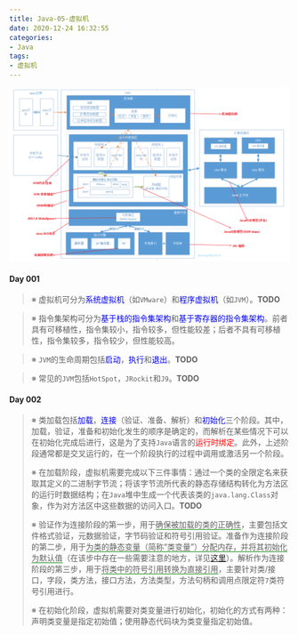 ```yaml
---
title: Java-05-虚拟机
date: 2020-12-24 16:32:55
categories:
- Java
tags:
- 虚拟机
---
```


<img src="Java-05-虚拟机/java-jvm-overview.png" style="zoom:80%;" />

#### Day 001

> <!-- Part 005 -->
>
> ※ 虚拟机可分为<span style="color:blue">系统虚拟机</span>（如`VMware`）和<span style="color:blue">程序虚拟机</span>（如`JVM`）。<span title="它们之间存在哪些区别？">**TODO**</span>

> <!-- Part 008 -->
>
> ※ 指令集架构可分为<span style="color:blue">基于栈的指令集架构</span>和<span style="color:blue">基于寄存器的指令集架构</span>。前者具有可移植性，指令集较小，指令较多，但性能较差；后者不具有可移植性，指令集较多，指令较少，但性能较高。

> <!-- Part 009 -->
>
> ※ `JVM`的生命周期包括<span style="color:blue">启动</span>，<span style="color:blue">执行</span>和<span style="color:blue">退出</span>。<span title="它们分别做了哪些事情，哪些情况能够导致JVM退出呢？">**TODO**</span>

> <!-- Part 010 -->
>
> ※ 常见的`JVM`包括`HotSpot`，`JRockit`和`J9`。<span title="历史上都出现过哪些JVM，哪些JVM至今仍在使用，它们之间存在哪些区别？">**TODO**</span>

#### Day 002

> <!-- Part 002 -->
>
> ※ 类加载包括<span style="color:blue">加载</span>，<span style="color:blue">连接</span>（验证、准备、解析）和<span style="color:blue">初始化</span>三个阶段。其中，加载，验证，准备和初始化发生的顺序是确定的，而解析在某些情况下可以在初始化完成后进行，这是为了支持`Java`语言的<span style="color:red">运行时绑定</span>。此外，上述阶段通常都是交叉运行的，在一个阶段执行的过程中调用或激活另一个阶段。
>
> ※ 在加载阶段，虚拟机需要完成以下三件事情：通过一个类的全限定名来获取其定义的二进制字节流；将该字节流所代表的静态存储结构转化为方法区的运行时数据结构；在`Java`堆中生成一个代表该类的`java.lang.Class`对象，作为对方法区中这些数据的访问入口。<span title="加载.class文件的方式有哪些？">**TODO**</span>
>
> ※ 验证作为连接阶段的第一步，用于<span style="border-bottom: 1px solid green">确保被加载的类的正确性</span>，主要包括文件格式验证，元数据验证，字节码验证和符号引用验证。准备作为连接阶段的第二步，用于<span style="border-bottom: 1px solid green">为类的静态变量（简称“类变量”）分配内存，并将其初始化为默认值</span>（在该步中存在一些需要注意的地方，详见<a href="https://www.pdai.tech/md/java/jvm/java-jvm-classload.html#%e5%88%9d%e5%a7%8b%e5%8c%96">这里</a>）。解析作为连接阶段的第三步，用于<span style="border-bottom: 1px solid green">将类中的符号引用转换为直接引用</span>，主要针对类/接口，字段，类方法，接口方法，方法类型，方法句柄和调用点限定符`7`类符号引用进行。
>
> ※ 在初始化阶段，虚拟机需要对类变量进行初始化，初始化的方式有两种：声明类变量是指定初始值；使用静态代码块为类变量指定初始值。 

